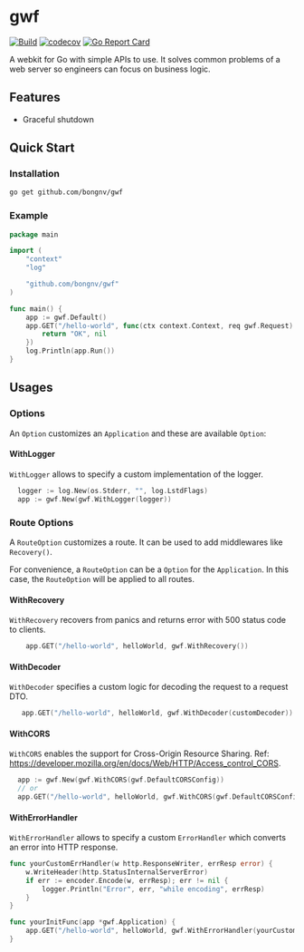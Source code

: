 # gwf

[![Build](https://github.com/bongnv/gwf/workflows/Build/badge.svg)](https://github.com/bongnv/gwf/actions?query=workflow%3ABuild)
[![codecov](https://codecov.io/gh/bongnv/gwf/branch/main/graph/badge.svg?token=0SSLExlCNY)](https://codecov.io/gh/bongnv/gwf)
[![Go Report Card](https://goreportcard.com/badge/github.com/bongnv/gwf)](https://goreportcard.com/report/github.com/bongnv/gwf)

A webkit for Go with simple APIs to use. It solves common problems of a web server so engineers can focus on business logic.

## Features

- Graceful shutdown

## Quick Start
### Installation
```sh
go get github.com/bongnv/gwf
```

### Example

```go
package main

import (
	"context"
	"log"

	"github.com/bongnv/gwf"
)

func main() {
	app := gwf.Default()
	app.GET("/hello-world", func(ctx context.Context, req gwf.Request) (interface{}, error) {
		return "OK", nil
	})
	log.Println(app.Run())
}
```

## Usages
### Options
An `Option` customizes an `Application` and these are available `Option`:

#### WithLogger
`WithLogger` allows to specify a custom implementation of the logger.
```go
  logger := log.New(os.Stderr, "", log.LstdFlags)
  app := gwf.New(gwf.WithLogger(logger))
```

### Route Options
A `RouteOption` customizes a route. It can be used to add middlewares like `Recovery()`.

For convenience, a `RouteOption` can be a `Option` for the `Application`. In this case, the `RouteOption` will be applied to all routes.

#### WithRecovery
`WithRecovery` recovers from panics and returns error with 500 status code to clients.
```go
    app.GET("/hello-world", helloWorld, gwf.WithRecovery())
```

#### WithDecoder
`WithDecoder` specifies a custom logic for decoding the request to a request DTO.
```go
   app.GET("/hello-world", helloWorld, gwf.WithDecoder(customDecoder))
```

#### WithCORS
`WithCORS` enables the support for Cross-Origin Resource Sharing. Ref: https://developer.mozilla.org/en/docs/Web/HTTP/Access_control_CORS.
```go
  app := gwf.New(gwf.WithCORS(gwf.DefaultCORSConfig))
  // or
  app.GET("/hello-world", helloWorld, gwf.WithCORS(gwf.DefaultCORSConfig))
``` 

#### WithErrorHandler
`WithErrorHandler` allows to specify a custom `ErrorHandler` which converts an error into HTTP response.
```go
func yourCustomErrHandler(w http.ResponseWriter, errResp error) {
    w.WriteHeader(http.StatusInternalServerError)
    if err := encoder.Encode(w, errResp); err != nil {
        logger.Println("Error", err, "while encoding", errResp)
    }
}

func yourInitFunc(app *gwf.Application) {
    app.GET("/hello-world", helloWorld, gwf.WithErrorHandler(yourCustomErrHandler))
}
```
